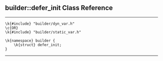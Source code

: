 ## builder::defer\_init Class Reference
<hr>

	\k{#include} "builder/dyn_var.h" 
	\c{OR}
	\k{#include} "builder/static_var.h"

	\k{namespace} builder {
		\k{struct} defer_init;
	}
<hr>
